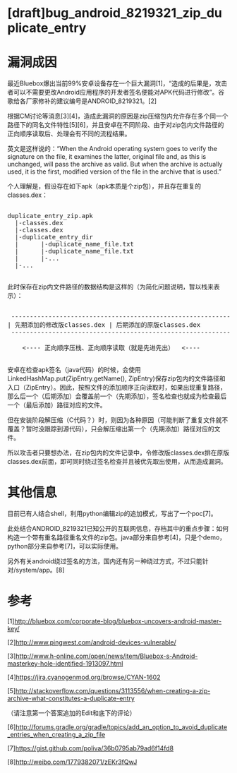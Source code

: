 [draft]bug_android_8219321_zip_duplicate_entry
======

漏洞成因
======

最近Bluebox爆出当前99%安卓设备存在一个巨大漏洞[1]，“造成的后果是，攻击者可以不需要更改Android应用程序的开发者签名便能对APK代码进行修改”。谷歌给各厂家修补的建议编号是ANDROID_8219321。[2]

根据CM讨论等消息[3][4]，造成此漏洞的原因是zip压缩包内允许存在多个同一个路径下的同名文件特性[5][6]，并且安卓在不同阶段、由于对zip包内文件路径的正向顺序读取后、处理会有不同的流程结果。

英文是这样说的：“When the Android operating system goes to verify the signature on the file, it examines the latter, original file and, as this is unchanged, will pass the archive as valid. But when the archive is actually used, it is the first, modified version of the file in the archive that is used.”

个人理解是，假设存在如下apk（apk本质是个zip包），并且存在重复的classes.dex：

<pre>

duplicate_entry_zip.apk
  |-classes.dex
  |-classes.dex
  |-duplicate_entry_dir
  |      |-duplicate_name_file.txt
  |      |-duplicate_name_file.txt
  |      |-...
  |-...

</pre>

此时保存在zip内文件路径的数据结构是这样的（为简化问题说明，暂以栈来表示）：

<pre>

 -----------------------------------------------------------
| 先期添加的修改版classes.dex | 后期添加的原版classes.dex   
 -----------------------------------------------------------

    <---- 正向顺序压栈、正向顺序读取（就是先进先出）  <---- 
 
</pre>

安卓在检查apk签名（java代码）的时候，会使用LinkedHashMap.put(ZipEntry.getName(), ZipEntry)保存zip包内的文件路径和入口（ZipEntry）。因此，按照文件的添加顺序正向读取时，如果出现重复路径，那么后一个（后期添加）会覆盖前一个（先期添加），签名检查也就成为检查最后一个（最后添加）路径对应的文件。

但在安装阶段解压缩（C代码？）时，则因为各种原因（可能判断了重复文件就不覆盖？暂时没跟踪到源代码），只会解压缩出第一个（先期添加）路径对应的文件。

所以攻击者只要想办法，在zip包内的文件记录中，令修改版classes.dex排在原版classes.dex前面，即可同时绕过签名检查并且被优先取出使用，从而造成漏洞。


其他信息
======

目前已有人结合shell，利用python编辑zip的追加模式，写出了一个poc[7]。

此处结合ANDROID_8219321已知公开的互联网信息，存档其中的重点步骤：如何构造一个带有重名路径重名文件的zip包。java部分来自参考[4]，只是个demo，python部分来自参考[7]，可以实际使用。

另外有关android绕过签名的方法，国内还有另一种绕过方式，不过只能针对/system/app。[8]


参考
======

[1]http://bluebox.com/corporate-blog/bluebox-uncovers-android-master-key/

[2]http://www.pingwest.com/android-devices-vulnerable/

[3]http://www.h-online.com/open/news/item/Bluebox-s-Android-masterkey-hole-identified-1913097.html

[4]https://jira.cyanogenmod.org/browse/CYAN-1602

[5]http://stackoverflow.com/questions/3113556/when-creating-a-zip-archive-what-constitutes-a-duplicate-entry 

（请注意第一个答案追加的Edit和底下的评论）

[6]http://forums.gradle.org/gradle/topics/add_an_option_to_avoid_duplicate_entries_when_creating_a_zip_file

[7]https://gist.github.com/poliva/36b0795ab79ad6f14fd8

[8]http://weibo.com/1779382071/zEKr3fQwJ